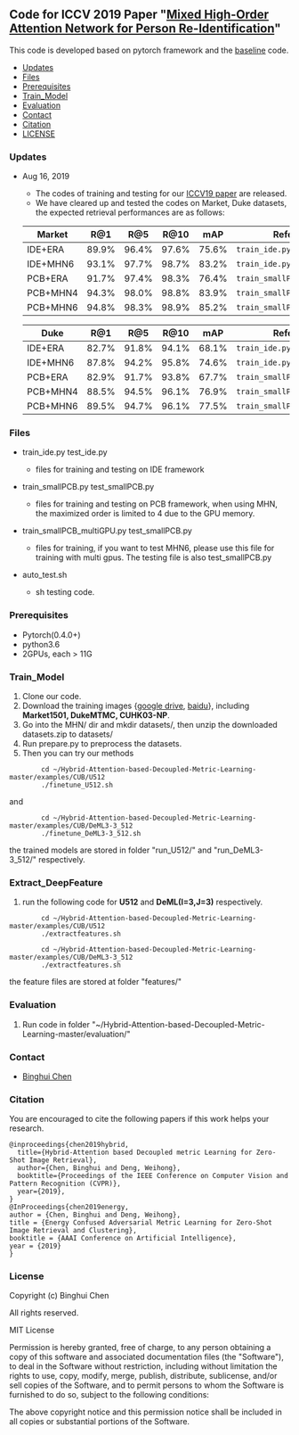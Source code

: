 ## Code for ICCV 2019 Paper "[Mixed High-Order Attention Network for Person Re-Identification](http://bhchen.cn)"

This code is developed based on pytorch framework and the [baseline](https://github.com/layumi/Person_reID_baseline_pytorch) code.

* [Updates](#updates)
* [Files](#files)
* [Prerequisites](#prerequisites)
* [Train_Model](#train_model)
* [Evaluation](#evaluation)
* [Contact](#contact)
* [Citation](#citation)
* [LICENSE](#license)

### Updates
- Aug 16, 2019
  * The codes of training and testing for our [ICCV19 paper](http://bhchen.cn) are released.
  * We have cleared up and tested the codes on Market, Duke datasets, the expected retrieval performances are as follows:
  
  |Market | R@1 | R@5| R@10 | mAP | Reference |
  | -------- | ----- | ---- | ---- | ---- | ---- |
  | IDE+ERA | 89.9% | 96.4%| 97.6%| 75.6%|  `train_ide.py` |
  | IDE+MHN6 | 93.1%|97.7% |98.7%| 83.2% | `train_ide.py` |
  | PCB+ERA | 91.7%| 97.4%| 98.3%| 76.4% | `train_smallPCB` |
  | PCB+MHN4 | 94.3%| 98.0%| 98.8%| 83.9% | `train_smallPCB` |
  | PCB+MHN6 | 94.8%| 98.3%| 98.9%| 85.2% | `train_smallPCB_multiGPU.py` |
  
  |Duke | R@1 | R@5| R@10 | mAP | Reference |
  | -------- | ----- | ---- | ---- | ---- | ---- |
  | IDE+ERA | 82.7% |91.8%| 94.1%| 68.1%|  `train_ide.py` |
  | IDE+MHN6 | 87.8% |94.2%| 95.8%| 74.6% | `train_ide.py` |
  | PCB+ERA | 82.9%| 91.7%| 93.8%| 67.7% | `train_smallPCB` |
  | PCB+MHN4 | 88.5%| 94.5%| 96.1%| 76.9% | `train_smallPCB` |
  | PCB+MHN6 | 89.5%| 94.7%| 96.1%| 77.5% | `train_smallPCB_multiGPU.py` |

### Files
- train_ide.py test_ide.py
  * files for training and testing on IDE framework

- train_smallPCB.py test_smallPCB.py
  * files for training and testing on PCB framework, when using MHN, the maximized order is limited to 4 due to the GPU memory.

- train_smallPCB_multiGPU.py test_smallPCB.py
  * files for training, if you want to test MHN6, please use this file for training with multi gpus. The testing file is also test_smallPCB.py

- auto_test.sh
  * sh testing code.
### Prerequisites
* Pytorch(0.4.0+)
* python3.6
* 2GPUs, each > 11G
### Train_Model
1. Clone our code.
2. Download the training images {[google drive](https://drive.google.com/file/d/1X6JB2Cm4kMlwor5GjGS9vXKK9rIgTTDT/view?usp=sharing), [baidu](https://pan.baidu.com/s/1-A_Ibc2sWKV85nCwJp0kKA)}, including **Market1501, DukeMTMC, CUHK03-NP**.
3. Go into the MHN/ dir and mkdir datasets/, then unzip the downloaded datasets.zip to datasets/
4. Run prepare.py to preprocess the datasets.
5. Then you can try our methods

```
        cd ~/Hybrid-Attention-based-Decoupled-Metric-Learning-master/examples/CUB/U512
        ./finetune_U512.sh
```     
and
```
        cd ~/Hybrid-Attention-based-Decoupled-Metric-Learning-master/examples/CUB/DeML3-3_512
        ./finetune_DeML3-3_512.sh
```     
the trained models are stored in folder "run_U512/" and "run_DeML3-3_512/" respectively.
### Extract_DeepFeature
1. run the following code for **U512** and **DeML(I=3,J=3)** respectively.
```
        cd ~/Hybrid-Attention-based-Decoupled-Metric-Learning-master/examples/CUB/U512
        ./extractfeatures.sh
```

```
        cd ~/Hybrid-Attention-based-Decoupled-Metric-Learning-master/examples/CUB/DeML3-3_512
        ./extractfeatures.sh
```
the feature files are stored at folder "features/"
### Evaluation
1. Run code in folder "~/Hybrid-Attention-based-Decoupled-Metric-Learning-master/evaluation/"
### Contact 
- [Binghui Chen](http://bhchen.cn)

### Citation
You are encouraged to cite the following papers if this work helps your research. 

    @inproceedings{chen2019hybrid,
      title={Hybrid-Attention based Decoupled metric Learning for Zero-Shot Image Retrieval},
      author={Chen, Binghui and Deng, Weihong},
      booktitle={Proceedings of the IEEE Conference on Computer Vision and Pattern Recognition (CVPR)},
      year={2019},
    }
    @InProceedings{chen2019energy,
    author = {Chen, Binghui and Deng, Weihong},
    title = {Energy Confused Adversarial Metric Learning for Zero-Shot Image Retrieval and Clustering},
    booktitle = {AAAI Conference on Artificial Intelligence},
    year = {2019}
    }
### License
Copyright (c) Binghui Chen

All rights reserved.

MIT License

Permission is hereby granted, free of charge, to any person obtaining a
copy of this software and associated documentation files (the "Software"),
to deal in the Software without restriction, including without limitation
the rights to use, copy, modify, merge, publish, distribute, sublicense,
and/or sell copies of the Software, and to permit persons to whom the
Software is furnished to do so, subject to the following conditions:

The above copyright notice and this permission notice shall be included
in all copies or substantial portions of the Software.


